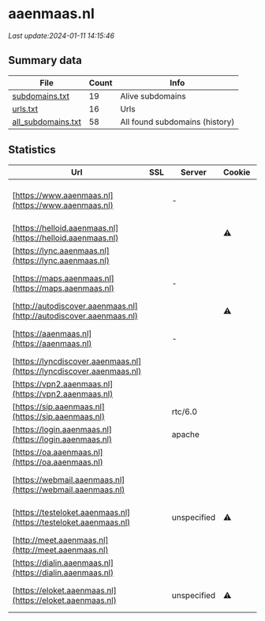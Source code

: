 # aaenmaas.nl
*Last update:2024-01-11 14:15:46*
## Summary data
| File       | Count | Info |
|------------|-------|------|
|[subdomains.txt](/data/aaenmaas/subdomains.txt)|19|Alive subdomains|
|[urls.txt](/data/aaenmaas/urls.txt)|16|Urls|
|[all_subdomains.txt](/data/aaenmaas/all_subdomains.txt)|58|All found subdomains (history)|
## Statistics
| Url | SSL | Server | Cookie | HSTS | CSP | XFO | XXP | RP | Tech |
|------------|-------|------|------|------|------|------|------|------|------|
|[https://www.aaenmaas.nl](https://www.aaenmaas.nl)| |-| |:white_check_mark: | |:white_check_mark: |:white_check_mark: |:white_check_mark: |Google Tag Manager H...|
|[https://helloid.aaenmaas.nl](https://helloid.aaenmaas.nl)| | |:warning: |:white_check_mark: | |:warning: |:white_check_mark: | |:white_check_mark: |Azure HSTS|
|[https://lync.aaenmaas.nl](https://lync.aaenmaas.nl)| | | |:white_check_mark: | | | | |:white_check_mark: |HSTS|
|[https://maps.aaenmaas.nl](https://maps.aaenmaas.nl)| |-| |:white_check_mark: | |:white_check_mark: |:white_check_mark: |:white_check_mark: |Apache HTTP Server:2...|
|[http://autodiscover.aaenmaas.nl](http://autodiscover.aaenmaas.nl)| | |:warning: |:white_check_mark: | | |:white_check_mark: |:white_check_mark: |:white_check_mark: |IIS:10.0 Microsoft A...|
|[https://aaenmaas.nl](https://aaenmaas.nl)| |-| |:white_check_mark: | |:white_check_mark: |:white_check_mark: |:white_check_mark: |HSTS Microsoft ASP.N...|
|[https://lyncdiscover.aaenmaas.nl](https://lyncdiscover.aaenmaas.nl)| | | | | | | |:white_check_mark: ||
|[https://vpn2.aaenmaas.nl](https://vpn2.aaenmaas.nl)| | | |:white_check_mark: | |:warning: |:white_check_mark: |:white_check_mark: |:white_check_mark: |HSTS|
|[https://sip.aaenmaas.nl](https://sip.aaenmaas.nl)| |rtc/6.0| |:white_check_mark: | | | | |:white_check_mark: |HSTS|
|[https://login.aaenmaas.nl](https://login.aaenmaas.nl)| |apache| |:white_check_mark: | | |:white_check_mark: |:white_check_mark: |:white_check_mark: ||
|[https://oa.aaenmaas.nl](https://oa.aaenmaas.nl)| | | | | | | |:white_check_mark: ||
|[https://webmail.aaenmaas.nl](https://webmail.aaenmaas.nl)| | | | | | | |:white_check_mark: |HSTS IIS:10.0 Micros...|
|[https://testeloket.aaenmaas.nl](https://testeloket.aaenmaas.nl)| |unspecified|:warning: |:white_check_mark: | |:white_check_mark: |:white_check_mark: |:white_check_mark: |Apache Tomcat Fourth...|
|[http://meet.aaenmaas.nl](http://meet.aaenmaas.nl)| | | |:white_check_mark: | | | | |:white_check_mark: ||
|[https://dialin.aaenmaas.nl](https://dialin.aaenmaas.nl)| | | |:white_check_mark: | | | | |:white_check_mark: |HSTS|
|[https://eloket.aaenmaas.nl](https://eloket.aaenmaas.nl)| |unspecified|:warning: |:white_check_mark: | |:white_check_mark: |:white_check_mark: |:white_check_mark: |Apache Tomcat Fourth...|
